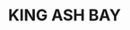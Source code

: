 ---
lastmod: '2025-04-06T06:05:19+00:00'
latitude: -16.070754
layout: suburb
longitude: 136.3091159
postcode: 0854
state: NT
title: KING ASH BAY
url: /nt/king-ash-bay/
---